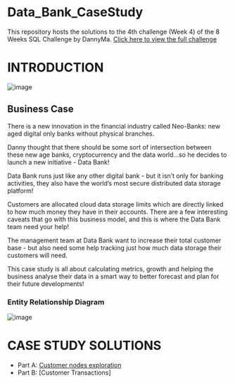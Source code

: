 # Data_Bank_CaseStudy
This repository hosts the solutions to the 4th challenge (Week 4) of the 8 Weeks SQL Challenge by DannyMa. [Click here to view the full challenge](https://8weeksqlchallenge.com/case-study-4/)

# INTRODUCTION
![image](https://github.com/user-attachments/assets/c846447f-456f-40de-9b41-2913eee44438)

## Business Case
There is a new innovation in the financial industry called Neo-Banks: new aged digital only banks without physical branches.

Danny thought that there should be some sort of intersection between these new age banks, cryptocurrency and the data world…so he decides to launch a new initiative - Data Bank!

Data Bank runs just like any other digital bank - but it isn’t only for banking activities, they also have the world’s most secure distributed data storage platform!

Customers are allocated cloud data storage limits which are directly linked to how much money they have in their accounts. There are a few interesting caveats that go with this business model, and this is where the Data Bank team need your help!

The management team at Data Bank want to increase their total customer base - but also need some help tracking just how much data storage their customers will need.

This case study is all about calculating metrics, growth and helping the business analyse their data in a smart way to better forecast and plan for their future developments!

### Entity Relationship Diagram
![image](https://github.com/user-attachments/assets/252a5889-624d-4158-831e-7a00c35a08e7)

# CASE STUDY SOLUTIONS

- Part A: [Customer nodes exploration](https://github.com/MinhThanh1999/Data_Bank_CaseStudy/blob/main/Solutions/A%20Customer%20nodes%20exploration%204cd3dad19280484e82a94eb8d7853d3f.md)
- Part B: [Customer Transactions]
